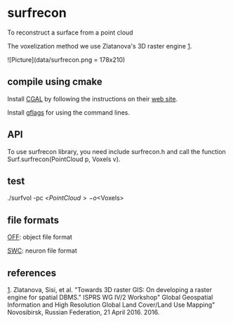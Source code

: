 # surfrecon

To reconstruct a surface from a point cloud

The voxelization method we use Zlatanova's 3D raster engine [1][].

![Picture](data/surfrecon.png = 178x210)

## compile using cmake

Install [CGAL][] by following the instructions on their [web site][CGAL].

Install [gflags][] for using the command lines.

## API

To use surfrecon library, you need include surfrecon.h and call the function Surf.surfrecon(PointCloud p, Voxels v).

## test

./surfvol -pc <$PointCloud> -o <$Voxels>

## file formats

[OFF][]: object file format

[SWC][]: neuron file format

[CGAL]: http://www.cgal.org
[gflags]: https://github.com/gflags/gflags
[OFF]: http://www.geomview.org/docs/html/OFF.html#OFF
[SWC]: http://www.neuronland.org/NLMorphologyConverter/MorphologyFormats/SWC/Spec.html
[1]: http://www.sciencedirect.com/science/article/pii/S2215016116000029

## references

[1]. Zlatanova, Sisi, et al. "Towards 3D raster GIS: On developing a raster engine for spatial DBMS." ISPRS WG IV/2 Workshop" Global Geospatial Information and High Resolution Global Land Cover/Land Use Mapping" Novosibirsk, Russian Federation, 21 April 2016. 2016.

